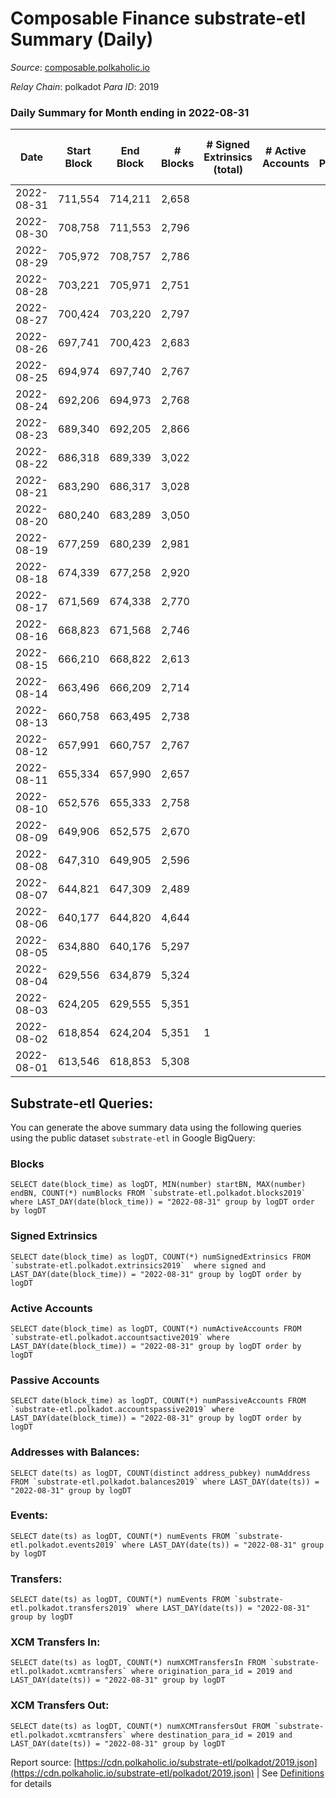 # Composable Finance substrate-etl Summary (Daily)

_Source_: [composable.polkaholic.io](https://composable.polkaholic.io)

*Relay Chain*: polkadot
*Para ID*: 2019



### Daily Summary for Month ending in 2022-08-31


| Date | Start Block | End Block | # Blocks | # Signed Extrinsics (total) | # Active Accounts | # Passive | # New | # Addresses with Balances | # Events | # Transfers | # XCM Transfers In | # XCM Transfers Out | Issues | 
| ---- | ----------- | --------- | -------- | --------------------------- | ----------------- | --------- | ----- | ------------------------- | -------- | ----------- | ------------------ | ------------------- | ------ |
| 2022-08-31 | 711,554 | 714,211 | 2,658 |  |  |  |  | 6 | 5,317 |   |   |   |  |
| 2022-08-30 | 708,758 | 711,553 | 2,796 |  |  |  |  | 6 | 5,594 |   |   |   |  |
| 2022-08-29 | 705,972 | 708,757 | 2,786 |  |  |  |  | 6 | 5,573 |   |   |   |  |
| 2022-08-28 | 703,221 | 705,971 | 2,751 |  |  |  |  | 6 | 5,507 |   |   |   |  |
| 2022-08-27 | 700,424 | 703,220 | 2,797 |  |  |  |  | 6 | 5,595 |   |   |   |  |
| 2022-08-26 | 697,741 | 700,423 | 2,683 |  |  |  |  | 6 | 5,368 |   |   |   |  |
| 2022-08-25 | 694,974 | 697,740 | 2,767 |  |  |  |  | 6 | 5,535 |   |   |   |  |
| 2022-08-24 | 692,206 | 694,973 | 2,768 |  |  |  |  | 6 | 5,538 |   |   |   |  |
| 2022-08-23 | 689,340 | 692,205 | 2,866 |  |  |  |  | 6 | 5,734 |   |   |   |  |
| 2022-08-22 | 686,318 | 689,339 | 3,022 |  |  |  |  | 6 | 6,045 |   |   |   |  |
| 2022-08-21 | 683,290 | 686,317 | 3,028 |  |  |  |  | 6 | 6,058 |   |   |   |  |
| 2022-08-20 | 680,240 | 683,289 | 3,050 |  |  |  |  | 6 | 6,102 |   |   |   |  |
| 2022-08-19 | 677,259 | 680,239 | 2,981 |  |  |  |  | 6 | 5,963 |   |   |   |  |
| 2022-08-18 | 674,339 | 677,258 | 2,920 |  |  |  |  | 6 | 5,842 |   |   |   |  |
| 2022-08-17 | 671,569 | 674,338 | 2,770 |  |  |  |  | 6 | 5,541 |   |   |   |  |
| 2022-08-16 | 668,823 | 671,568 | 2,746 |  |  |  |  | 6 | 5,494 |   |   |   |  |
| 2022-08-15 | 666,210 | 668,822 | 2,613 |  |  |  |  | 6 | 5,227 |   |   |   |  |
| 2022-08-14 | 663,496 | 666,209 | 2,714 |  |  |  |  | 6 | 5,430 |   |   |   |  |
| 2022-08-13 | 660,758 | 663,495 | 2,738 |  |  |  |  | 6 | 5,477 |   |   |   |  |
| 2022-08-12 | 657,991 | 660,757 | 2,767 |  |  |  |  | 6 | 5,536 |   |   |   |  |
| 2022-08-11 | 655,334 | 657,990 | 2,657 |  |  |  |  | 6 | 5,315 |   |   |   |  |
| 2022-08-10 | 652,576 | 655,333 | 2,758 |  |  |  |  | 6 | 5,521 |   |   |   |  |
| 2022-08-09 | 649,906 | 652,575 | 2,670 |  |  |  |  | 6 | 5,341 |   |   |   |  |
| 2022-08-08 | 647,310 | 649,905 | 2,596 |  |  |  |  | 6 | 5,194 |   |   |   |  |
| 2022-08-07 | 644,821 | 647,309 | 2,489 |  |  |  |  | 6 | 4,979 |   |   |   |  |
| 2022-08-06 | 640,177 | 644,820 | 4,644 |  |  |  |  | 6 | 9,291 |   |   |   |  |
| 2022-08-05 | 634,880 | 640,176 | 5,297 |  |  |  |  | 6 | 10,597 |   |   |   |  |
| 2022-08-04 | 629,556 | 634,879 | 5,324 |  |  |  |  | 6 | 10,651 |   |   |   |  |
| 2022-08-03 | 624,205 | 629,555 | 5,351 |  |  |  |  | 6 | 10,705 |   |   |   |  |
| 2022-08-02 | 618,854 | 624,204 | 5,351 | 1 |  |  |  | 6 | 10,711 |   |   |   |  |
| 2022-08-01 | 613,546 | 618,853 | 5,308 |  |  |  |  | 6 | 10,619 |   |   |   |  |

## Substrate-etl Queries:
You can generate the above summary data using the following queries using the public dataset `substrate-etl` in Google BigQuery:


### Blocks
```
SELECT date(block_time) as logDT, MIN(number) startBN, MAX(number) endBN, COUNT(*) numBlocks FROM `substrate-etl.polkadot.blocks2019`  where LAST_DAY(date(block_time)) = "2022-08-31" group by logDT order by logDT
```


### Signed Extrinsics
```
SELECT date(block_time) as logDT, COUNT(*) numSignedExtrinsics FROM `substrate-etl.polkadot.extrinsics2019`  where signed and LAST_DAY(date(block_time)) = "2022-08-31" group by logDT order by logDT
```


### Active Accounts
```
SELECT date(block_time) as logDT, COUNT(*) numActiveAccounts FROM `substrate-etl.polkadot.accountsactive2019` where LAST_DAY(date(block_time)) = "2022-08-31" group by logDT order by logDT
```


### Passive Accounts
```
SELECT date(block_time) as logDT, COUNT(*) numPassiveAccounts FROM `substrate-etl.polkadot.accountspassive2019` where LAST_DAY(date(block_time)) = "2022-08-31" group by logDT order by logDT
```


### Addresses with Balances:
```
SELECT date(ts) as logDT, COUNT(distinct address_pubkey) numAddress FROM `substrate-etl.polkadot.balances2019` where LAST_DAY(date(ts)) = "2022-08-31" group by logDT
```


### Events:
```
SELECT date(ts) as logDT, COUNT(*) numEvents FROM `substrate-etl.polkadot.events2019` where LAST_DAY(date(ts)) = "2022-08-31" group by logDT
```


### Transfers:
```
SELECT date(ts) as logDT, COUNT(*) numEvents FROM `substrate-etl.polkadot.transfers2019` where LAST_DAY(date(ts)) = "2022-08-31" group by logDT
```


### XCM Transfers In:
```
SELECT date(ts) as logDT, COUNT(*) numXCMTransfersIn FROM `substrate-etl.polkadot.xcmtransfers` where origination_para_id = 2019 and LAST_DAY(date(ts)) = "2022-08-31" group by logDT
```


### XCM Transfers Out:
```
SELECT date(ts) as logDT, COUNT(*) numXCMTransfersOut FROM `substrate-etl.polkadot.xcmtransfers` where destination_para_id = 2019 and LAST_DAY(date(ts)) = "2022-08-31" group by logDT
```



Report source: [https://cdn.polkaholic.io/substrate-etl/polkadot/2019.json](https://cdn.polkaholic.io/substrate-etl/polkadot/2019.json) | See [Definitions](/DEFINITIONS.md) for details
